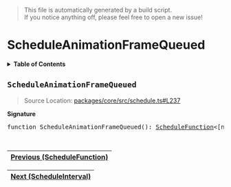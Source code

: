 > This file is automatically generated by a build script.<br>If you notice anything off, please feel free to open a new issue!

# ScheduleAnimationFrameQueued

<details><summary><b>Table of Contents</b></summary>

1. [<code>ScheduleAnimationFrameQueued</code>](#ScheduleAnimationFrameQueued)</details>

## <a name="ScheduleAnimationFrameQueued"></a><code>ScheduleAnimationFrameQueued</code>

> Source Location: [packages\/core\/src\/schedule.ts#L237](..\/..\/packages\/core\/src\/schedule.ts#L237)

<b>Signature</b>

<pre>function ScheduleAnimationFrameQueued(): <a href="00-ScheduleFunction.md#ScheduleFunction">ScheduleFunction</a>&lt;[number]&gt;</pre><br>

| [Previous \(ScheduleFunction\)](00-ScheduleFunction.md#readme) |
| --- |

<div align="right">

| [Next \(ScheduleInterval\)](02-ScheduleInterval.md#readme) |
| --- |
</div>
